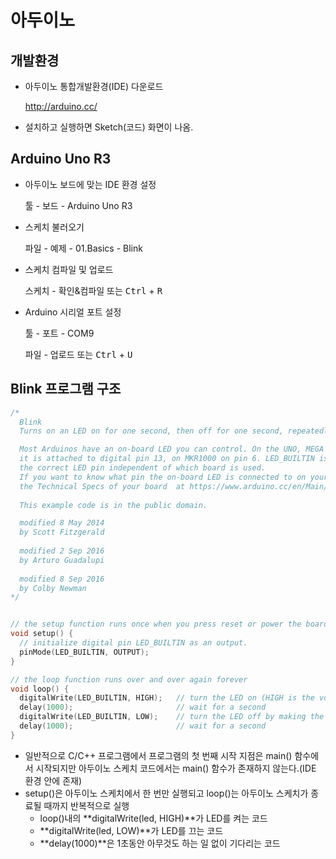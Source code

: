 # 아두이노

## 개발환경

- 아두이노 통합개발환경(IDE) 다운로드

  http://arduino.cc/

- 설치하고 실행하면 Sketch(코드) 화면이 나옴.

## Arduino Uno R3

- 아두이노 보드에 맞는 IDE 환경 설정

  툴 - 보드 - Arduino Uno R3

- 스케치 불러오기

  파일 - 예제 - 01.Basics - Blink  

- 스케치 컴파일 및 업로드

  스케치 - 확인&컴파일 또는 <kbd>Ctrl</kbd> + <kbd>R</kbd>

- Arduino 시리얼 포트 설정 

  툴 -  포트 - COM9

  파일 - 업로드 또는 <kbd>Ctrl</kbd> + <kbd>U</kbd>  

## Blink 프로그램 구조

```c
/*
  Blink
  Turns on an LED on for one second, then off for one second, repeatedly.

  Most Arduinos have an on-board LED you can control. On the UNO, MEGA and ZERO 
  it is attached to digital pin 13, on MKR1000 on pin 6. LED_BUILTIN is set to
  the correct LED pin independent of which board is used.
  If you want to know what pin the on-board LED is connected to on your Arduino model, check
  the Technical Specs of your board  at https://www.arduino.cc/en/Main/Products
  
  This example code is in the public domain.

  modified 8 May 2014
  by Scott Fitzgerald
  
  modified 2 Sep 2016
  by Arturo Guadalupi
  
  modified 8 Sep 2016
  by Colby Newman
*/


// the setup function runs once when you press reset or power the board
void setup() {
  // initialize digital pin LED_BUILTIN as an output.
  pinMode(LED_BUILTIN, OUTPUT);
}

// the loop function runs over and over again forever
void loop() {
  digitalWrite(LED_BUILTIN, HIGH);   // turn the LED on (HIGH is the voltage level)
  delay(1000);                       // wait for a second
  digitalWrite(LED_BUILTIN, LOW);    // turn the LED off by making the voltage LOW
  delay(1000);                       // wait for a second
}
```

- 일반적으로 C/C++ 프로그램에서 프로그램의 첫 번째 시작 지점은 main() 함수에서 시작되지만 아두이노 스케치 코드에서는 main() 함수가 존재하지 않는다.(IDE 환경 안에 존재)  
- setup()은 아두이노 스케치에서 한 번만 실행되고 loop()는 아두이노 스케치가 종료될 때까지 반복적으로 실행
  - loop()내의 **digitalWrite(led, HIGH)**가 LED를 켜는 코드  
  - **digitalWrite(led, LOW)**가 LED를 끄는 코드  
  - **delay(1000)**은 1초동안 아무것도 하는 일 없이 기다리는 코드  